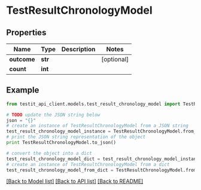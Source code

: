# TestResultChronologyModel


## Properties
Name | Type | Description | Notes
------------ | ------------- | ------------- | -------------
**outcome** | **str** |  | [optional] 
**count** | **int** |  | 

## Example

```python
from testit_api_client.models.test_result_chronology_model import TestResultChronologyModel

# TODO update the JSON string below
json = "{}"
# create an instance of TestResultChronologyModel from a JSON string
test_result_chronology_model_instance = TestResultChronologyModel.from_json(json)
# print the JSON string representation of the object
print TestResultChronologyModel.to_json()

# convert the object into a dict
test_result_chronology_model_dict = test_result_chronology_model_instance.to_dict()
# create an instance of TestResultChronologyModel from a dict
test_result_chronology_model_from_dict = TestResultChronologyModel.from_dict(test_result_chronology_model_dict)
```
[[Back to Model list]](../README.md#documentation-for-models) [[Back to API list]](../README.md#documentation-for-api-endpoints) [[Back to README]](../README.md)


